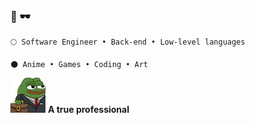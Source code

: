 ### 🌸 🕶️


```
🌕 Software Engineer • Back-end • Low-level languages

🌑 Anime • Games • Coding • Art

```

<img aling="center" src="https://github.com/awwliedacoder/awwliedacoder/blob/main/9605-pepe-business.png?raw=true"> 
<b>A true professional</b>
<br>
<a href =”https://www.youtube.com/channel/UCcwn0dVLVHHNwl8Un-QAnTA”
![YouTube](https://img.shields.io/badge/YouTube-%23FF0000.svg?style=for-the-badge&logo=YouTube&logoColor=white) >
 
